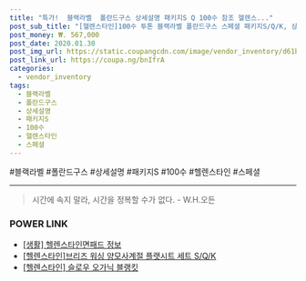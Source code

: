 ```yaml
--- 
title: "특가!  블랙라벨  폴란드구스 상세설명 패키지S Q 100수 참조 헬렌스..." 
post_sub_title: "[헬렌스타인]100수 투톤 블랙라벨 폴란드구스 스페셜 패키지S/Q/K, 상세설명 참조" 
post_money: ₩. 567,000 
post_date: 2020.01.30 
post_img_url: https://static.coupangcdn.com/image/vendor_inventory/d61b/4eab3fc2c55901d050c24c37d0f6287d382123607037522949878c7f3a38.jpg 
post_link_url: https://coupa.ng/bnIfrA 
categories: 
  - vendor_inventory 
tags: 
  - 블랙라벨 
  - 폴란드구스 
  - 상세설명 
  - 패키지S 
  - 100수 
  - 헬렌스타인 
  - 스페셜 
--- 
```

  #블랙라벨 #폴란드구스 #상세설명 #패키지S #100수 #헬렌스타인 #스페셜 
<hr> 

> 시간에 속지 말라, 시간을 정복할 수가 없다. - W.H.오든 


### POWER LINK

* <a href="https://blog.naver.com/sakai111/221768529554" target="_blank"> [생활] 헬렌스타인면패드 정보 </a>
* <a href="https://blog.naver.com/sakai111/221784669214" target="_blank">[헬렌스타인]브리즈 워싱 양모사계절 플랫시트 세트 S/Q/K</a>
* <a href="https://blog.naver.com/fasyy4321/221789743433" target="_blank">[헬렌스타인] 슬로우 오가닉 블랭킷</a>
